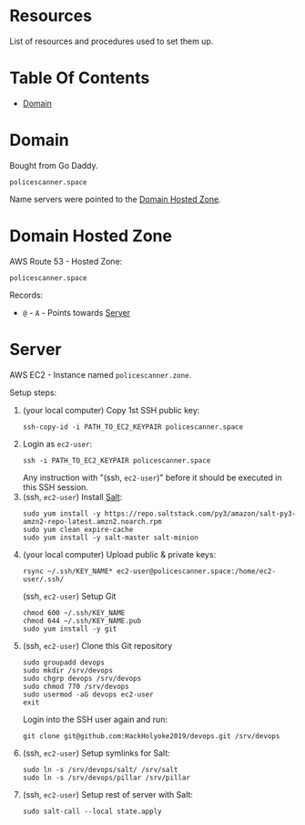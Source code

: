# Resources
List of resources and procedures used to set them up.

# Table Of Contents
- [Domain](#domain)

# Domain
Bought from Go Daddy.

```
policescanner.space
```

Name servers were pointed to the [Domain Hosted Zone](#domain-hosted-zone).

# Domain Hosted Zone
AWS Route 53 - Hosted Zone:

```
policescanner.space
```

Records:

- `@` - `A` - Points towards [Server](#server)

# Server
AWS EC2 - Instance named `policescanner.zone`.

Setup steps:

1. (your local computer) Copy 1st SSH public key:
   ```
   ssh-copy-id -i PATH_TO_EC2_KEYPAIR policescanner.space
   ```
2. Login as `ec2-user`:
   ```
   ssh -i PATH_TO_EC2_KEYPAIR policescanner.space
   ```
   Any instruction with "(ssh, `ec2-user`)" before it should be executed in this
   SSH session.
3. (ssh, `ec2-user`) Install [Salt](https://saltstack.com):
   ```
   sudo yum install -y https://repo.saltstack.com/py3/amazon/salt-py3-amzn2-repo-latest.amzn2.noarch.rpm
   sudo yum clean expire-cache
   sudo yum install -y salt-master salt-minion
   ```
4. (your local computer) Upload public & private keys:
   ```
   rsync ~/.ssh/KEY_NAME* ec2-user@policescanner.space:/home/ec2-user/.ssh/
   ```
   (ssh, `ec2-user`) Setup Git
   ```
   chmod 600 ~/.ssh/KEY_NAME
   chmod 644 ~/.ssh/KEY_NAME.pub
   sudo yum install -y git
   ```
5. (ssh, `ec2-user`) Clone this Git repository
   ```
   sudo groupadd devops
   sudo mkdir /srv/devops
   sudo chgrp devops /srv/devops
   sudo chmod 770 /srv/devops
   sudo usermod -aG devops ec2-user
   exit
   ```
   Login into the SSH user again and run:
   ```
   git clone git@github.com:HackHolyoke2019/devops.git /srv/devops
   ```
6. (ssh, `ec2-user`) Setup symlinks for Salt:
   ```
   sudo ln -s /srv/devops/salt/ /srv/salt
   sudo ln -s /srv/devops/pillar /srv/pillar
   ```
7. (ssh, `ec2-user`) Setup rest of server with Salt:
   ```
   sudo salt-call --local state.apply
   ```
